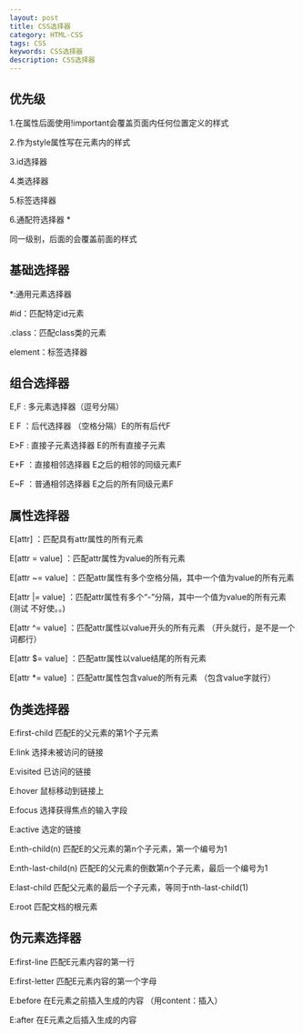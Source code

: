 ```yaml
---
layout: post
title: CSS选择器
category: HTML-CSS
tags: CSS
keywords: CSS选择器
description: CSS选择器
---
```


## 优先级
1.在属性后面使用!important会覆盖页面内任何位置定义的样式

2.作为style属性写在元素内的样式

3.id选择器

4.类选择器

5.标签选择器

6.通配符选择器 *

同一级别，后面的会覆盖前面的样式

## 基础选择器
*:通用元素选择器

#id：匹配特定id元素

.class：匹配class类的元素

element：标签选择器

## 组合选择器
E,F  : 多元素选择器（逗号分隔）

E F  ：后代选择器 （空格分隔）E的所有后代F

E>F  : 直接子元素选择器 E的所有直接子元素

E+F  ：直接相邻选择器 E之后的相邻的同级元素F

E~F  ：普通相邻选择器 E之后的所有同级元素F

## 属性选择器
E[attr] ：匹配具有attr属性的所有元素

E[attr = value] ：匹配attr属性为value的所有元素

E[attr ~= value] ：匹配attr属性有多个空格分隔，其中一个值为value的所有元素

E[attr |= value] ：匹配attr属性有多个“-”分隔，其中一个值为value的所有元素(测试 不好使。。)

E[attr ^= value] ：匹配attr属性以value开头的所有元素 （开头就行，是不是一个词都行）

E[attr $= value] ：匹配attr属性以value结尾的所有元素 

E[attr *= value] ：匹配attr属性包含value的所有元素  （包含value字就行）

## 伪类选择器
E:first-child 匹配E的父元素的第1个子元素

E:link 选择未被访问的链接

E:visited 已访问的链接

E:hover 鼠标移动到链接上

E:focus 选择获得焦点的输入字段

E:active 选定的链接

E:nth-child(n) 匹配E的父元素的第n个子元素，第一个编号为1

E:nth-last-child(n) 匹配E的父元素的倒数第n个子元素，最后一个编号为1

E:last-child 匹配父元素的最后一个子元素，等同于nth-last-child(1)

E:root  匹配文档的根元素

## 伪元素选择器
E:first-line  匹配E元素内容的第一行 

E:first-letter 匹配E元素内容的第一个字母

E:before 在E元素之前插入生成的内容 （用content：插入）

E:after 在E元素之后插入生成的内容 
